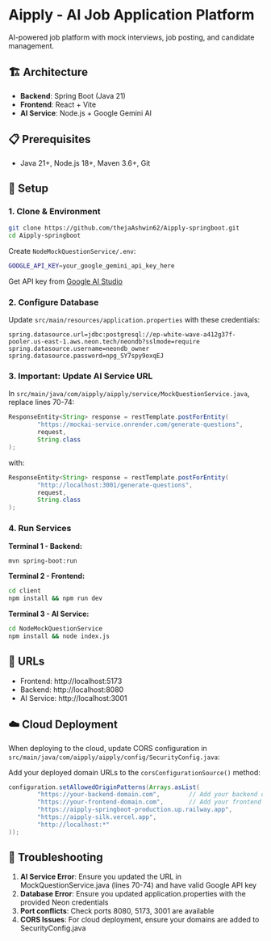 # Aipply - AI Job Application Platform

AI-powered job platform with mock interviews, job posting, and candidate management.

## 🏗️ Architecture

- **Backend**: Spring Boot (Java 21)
- **Frontend**: React + Vite
- **AI Service**: Node.js + Google Gemini AI

## 📋 Prerequisites

- Java 21+, Node.js 18+, Maven 3.6+, Git

## 🚀 Setup

### 1. Clone & Environment

```bash
git clone https://github.com/thejaAshwin62/Aipply-springboot.git
cd Aipply-springboot
```

Create `NodeMockQuestionService/.env`:

```bash
GOOGLE_API_KEY=your_google_gemini_api_key_here
```

Get API key from [Google AI Studio](https://makersuite.google.com/app/apikey)

### 2. Configure Database

Update `src/main/resources/application.properties` with these credentials:

```properties
spring.datasource.url=jdbc:postgresql://ep-white-wave-a412g37f-pooler.us-east-1.aws.neon.tech/neondb?sslmode=require
spring.datasource.username=neondb_owner
spring.datasource.password=npg_SY7spy9oxqEJ
```

### 3. Important: Update AI Service URL

In `src/main/java/com/aipply/aipply/service/MockQuestionService.java`, replace lines 70-74:

```java
ResponseEntity<String> response = restTemplate.postForEntity(
        "https://mockai-service.onrender.com/generate-questions",
        request,
        String.class
);
```

with:

```java
ResponseEntity<String> response = restTemplate.postForEntity(
        "http://localhost:3001/generate-questions",
        request,
        String.class
);
```

### 4. Run Services

**Terminal 1 - Backend:**

```bash
mvn spring-boot:run
```

**Terminal 2 - Frontend:**

```bash
cd client
npm install && npm run dev
```

**Terminal 3 - AI Service:**

```bash
cd NodeMockQuestionService
npm install && node index.js
```

## 📱 URLs

- Frontend: http://localhost:5173
- Backend: http://localhost:8080
- AI Service: http://localhost:3001

## ☁️ Cloud Deployment

When deploying to the cloud, update CORS configuration in `src/main/java/com/aipply/aipply/config/SecurityConfig.java`:

Add your deployed domain URLs to the `corsConfigurationSource()` method:

```java
configuration.setAllowedOriginPatterns(Arrays.asList(
        "https://your-backend-domain.com",        // Add your backend domain
        "https://your-frontend-domain.com",       // Add your frontend domain
        "https://aipply-springboot-production.up.railway.app",
        "https://aipply-silk.vercel.app",
        "http://localhost:*"
));
```

## 🔧 Troubleshooting

1. **AI Service Error**: Ensure you updated the URL in MockQuestionService.java (lines 70-74) and have valid Google API key
2. **Database Error**: Ensure you updated application.properties with the provided Neon credentials
3. **Port conflicts**: Check ports 8080, 5173, 3001 are available
4. **CORS Issues**: For cloud deployment, ensure your domains are added to SecurityConfig.java

